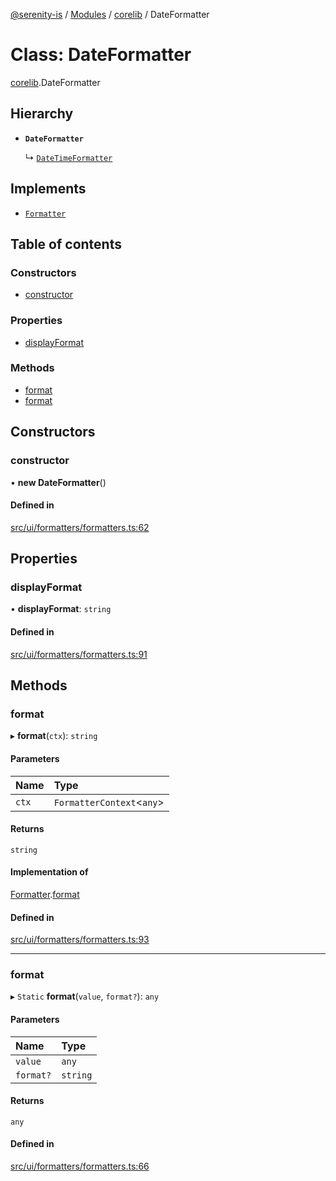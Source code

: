 [@serenity-is](../README.md) / [Modules](../modules.md) / [corelib](../modules/corelib.md) / DateFormatter

# Class: DateFormatter

[corelib](../modules/corelib.md).DateFormatter

## Hierarchy

- **`DateFormatter`**

  ↳ [`DateTimeFormatter`](corelib.DateTimeFormatter.md)

## Implements

- [`Formatter`](../interfaces/corelib_slick.Formatter.md)

## Table of contents

### Constructors

- [constructor](corelib.DateFormatter.md#constructor)

### Properties

- [displayFormat](corelib.DateFormatter.md#displayformat)

### Methods

- [format](corelib.DateFormatter.md#format)
- [format](corelib.DateFormatter.md#format-1)

## Constructors

### constructor

• **new DateFormatter**()

#### Defined in

[src/ui/formatters/formatters.ts:62](https://github.com/serenity-is/serenity/blob/master/packages/corelib/src/ui/formatters/formatters.ts#L62)

## Properties

### displayFormat

• **displayFormat**: `string`

#### Defined in

[src/ui/formatters/formatters.ts:91](https://github.com/serenity-is/serenity/blob/master/packages/corelib/src/ui/formatters/formatters.ts#L91)

## Methods

### format

▸ **format**(`ctx`): `string`

#### Parameters

| Name | Type |
| :------ | :------ |
| `ctx` | `FormatterContext`<`any`\> |

#### Returns

`string`

#### Implementation of

[Formatter](../interfaces/corelib_slick.Formatter.md).[format](../interfaces/corelib_slick.Formatter.md#format)

#### Defined in

[src/ui/formatters/formatters.ts:93](https://github.com/serenity-is/serenity/blob/master/packages/corelib/src/ui/formatters/formatters.ts#L93)

___

### format

▸ `Static` **format**(`value`, `format?`): `any`

#### Parameters

| Name | Type |
| :------ | :------ |
| `value` | `any` |
| `format?` | `string` |

#### Returns

`any`

#### Defined in

[src/ui/formatters/formatters.ts:66](https://github.com/serenity-is/serenity/blob/master/packages/corelib/src/ui/formatters/formatters.ts#L66)
